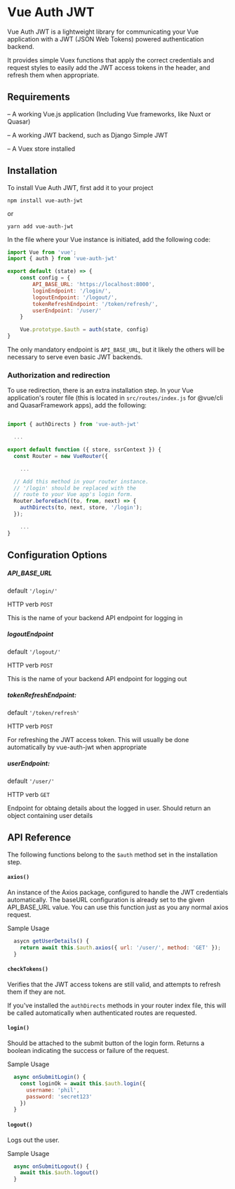 # Vue Auth JWT

Vue Auth JWT is a lightweight library for communicating your Vue application with
a JWT (JSON Web Tokens) powered authentication backend.

It provides simple Vuex functions that apply the correct credentials and request
styles to easily add the JWT access tokens in the header, and refresh them
when appropriate.

## Requirements

– A working Vue.js application (Including Vue frameworks, like Nuxt or Quasar)

– A working JWT backend, such as Django Simple JWT

– A Vuex store installed

## Installation

To install Vue Auth JWT, first add it to your project

```
npm install vue-auth-jwt
```
or
```
yarn add vue-auth-jwt
```

In the file where your Vue instance is initiated, add
the following code:
```javascript
import Vue from 'vue';
import { auth } from 'vue-auth-jwt'

export default (state) => {
    const config = {
        API_BASE_URL: 'https://localhost:8000',
        loginEndpoint: '/login/',
        logoutEndpoint: '/logout/',
        tokenRefreshEndpoint: '/token/refresh/',
        userEndpoint: '/user/'
    }

    Vue.prototype.$auth = auth(state, config)
}
```
The only mandatory endpoint is `API_BASE_URL`, but it likely
the others will be necessary to serve even basic JWT backends.

### Authorization and redirection

To use redirection, there is an extra installation step. In your
Vue application's router file (this is located in `src/routes/index.js`
for @vue/cli and QuasarFramework apps), add the following:

```javascript

import { authDirects } from 'vue-auth-jwt'

  ...

export default function ({ store, ssrContext }) {
  const Router = new VueRouter({

    ...

  // Add this method in your router instance.
  // '/login' should be replaced with the
  // route to your Vue app's login form.
  Router.beforeEach((to, from, next) => {
    authDirects(to, next, store, '/login');
  });

    ...
}
```

## Configuration Options

##### API_BASE_URL
default   `'/login/'`

HTTP verb    `POST`

This is the name of your backend API endpoint for logging in

##### logoutEndpoint
default      `'/logout/'`

HTTP verb    `POST`

This is the name of your backend API endpoint for logging out

##### tokenRefreshEndpoint:
default       `'/token/refresh'`

HTTP verb     `POST`

For refreshing the JWT access token. This will usually be done automatically
by vue-auth-jwt when appropriate

##### userEndpoint:
default       `'/user/'`

HTTP verb     `GET`

Endpoint for obtaing details about the logged in user. Should return
an object containing user details


## API Reference

The following functions belong to the `$auth` method
set in the installation step.


#### `axios()`
An instance of the Axios package, configured to handle
the JWT credentials automatically. The baseURL configuration
is already set to the given API_BASE_URL value.
You can use this function just as you any normal axios request.

Sample Usage
```javascript
  asycn getUserDetails() {
    return await this.$auth.axios({ url: '/user/', method: 'GET' });
  }
```

#### `checkTokens()`

Verifies that the JWT access tokens are still valid, and attempts
to refresh them if they are not.

If you've installed the `authDirects` methods in your router index file,
this will be called automatically when authenticated routes are requested.


#### `login()`

Should be attached to the submit button of the login form.
Returns a boolean indicating the success or failure of the
request.

Sample Usage
```javascript
  async onSubmitLogin() {
    const loginOk = await this.$auth.login({
      username: 'phil',
      password: 'secret123'
    })
  }
```

#### `logout()`

Logs out the user.

Sample Usage
```javascript
  async onSubmitLogout() {
    await this.$auth.logout()
  }
```